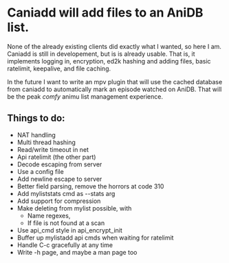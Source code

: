 # Caniadd will add files to an AniDB list.

None of the already existing clients did exactly what I wanted, so here I am.
Caniadd is still in developement, but is is already usable.
That is, it implements logging in, encryption, ed2k hashing and adding files, basic ratelimit, keepalive, and file caching.

In the future I want to write an mpv plugin that will use the cached database from caniadd to automatically mark an episode watched on AniDB.
That will be the peak *comfy* animu list management experience.

## Things to do:
- NAT handling
- Multi thread hashing
- Read/write timeout in net
- Api ratelimit (the other part)
- Decode escaping from server
- Use a config file
- Add newline escape to server
- Better field parsing, remove the horrors at code 310
- Add myliststats cmd as --stats arg
- Add support for compression
- Make deleting from mylist possible, with
  - Name regexes,
  - If file is not found at a scan
- Use api\_cmd style in api\_encrypt\_init
- Buffer up mylistadd api cmds when waiting for ratelimit
- Handle C-c gracefully at any time
- Write -h page, and maybe a man page too
